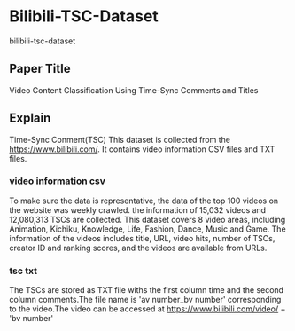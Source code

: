 # Bilibili-TSC-Dataset
bilibili-tsc-dataset
## Paper Title
Video Content Classification Using Time-Sync Comments and Titles
## Explain
Time-Sync Conment(TSC)
This dataset is collected from the https://www.bilibili.com/. It contains video information CSV files and TXT files. 
### video information csv
To make sure the data is representative, the data of the top 100 videos on the website was weekly crawled. the information of 15,032 videos and 12,080,313 TSCs are collected. This dataset covers 8 video areas, including Animation, Kichiku, Knowledge, Life, Fashion, Dance, Music and Game. The information of the videos includes title, URL, video hits, number of TSCs, creator ID and ranking scores, and the videos are available from URLs.
### tsc txt
The TSCs are stored as TXT file withs the first column time and the second column comments.The file name is 'av number_bv number' corresponding to the video.The video can be accessed at https://www.bilibili.com/video/ + 'bv number'

